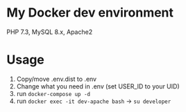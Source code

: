 # My Docker dev environment
PHP 7.3, MySQL 8.x, Apache2

# Usage
1. Copy/move .env.dist to .env
2. Change what you need in .env (set USER_ID to your UID)
3. run `docker-compose up -d`
4. run `docker exec -it dev-apache bash` -> `su developer`
